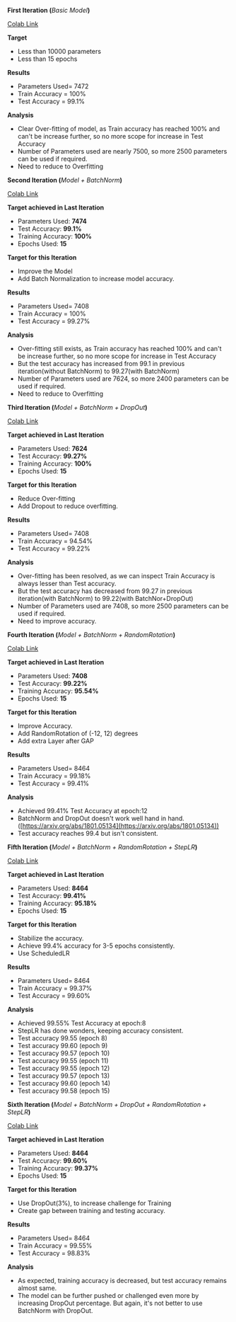 **First Iteration (**_Basic Model_**)**

[Colab Link](https://github.com/abksyed/EVA4/blob/master/S5/EVA4_S5_Assignment_iter01.ipynb)

**Target**

- Less than 10000 parameters
- Less than 15 epochs

**Results**

- Parameters Used= 7472
- Train Accuracy = 100%
- Test Accuracy = 99.1%

**Analysis**

- Clear Over-fitting of model, as Train accuracy has reached 100% and can&#39;t be increase further, so no more scope for increase in Test Accuracy
- Number of Parameters used are nearly 7500, so more 2500 parameters can be used if required.
- Need to reduce to Overfitting

**Second Iteration (**_Model + BatchNorm_**)**

[Colab Link](https://github.com/abksyed/EVA4/blob/master/S5/EVA4_S5_Assignment_iter02.ipynb)

**Target achieved in Last Iteration**

- Parameters Used:  **7474**
- Test Accuracy:  **99.1%**
- Training Accuracy:  **100%**
- Epochs Used:  **15**

**Target for this Iteration**

- Improve the Model
- Add Batch Normalization to increase model accuracy.

**Results**

- Parameters Used= 7408
- Train Accuracy = 100%
- Test Accuracy = 99.27%

**Analysis**

- Over-fitting still exists, as Train accuracy has reached 100% and can&#39;t be increase further, so no more scope for increase in Test Accuracy
- But the test accuracy has increased from 99.1 in previous iteration(without BatchNorm) to 99.27(with BatchNorm)
- Number of Parameters used are 7624, so more 2400 parameters can be used if required.
- Need to reduce to Overfitting

**Third Iteration (**_Model + BatchNorm + DropOut_**)**

[Colab Link](https://github.com/abksyed/EVA4/blob/master/S5/EVA4_S5_Assignment_iter03.ipynb)

**Target achieved in Last Iteration**

- Parameters Used:  **7624**
- Test Accuracy:  **99.27%**
- Training Accuracy:  **100%**
- Epochs Used:  **15**

**Target for this Iteration**

- Reduce Over-fitting
- Add Dropout to reduce overfitting.

**Results**

- Parameters Used= 7408
- Train Accuracy = 94.54%
- Test Accuracy = 99.22%

**Analysis**

- Over-fitting has been resolved, as we can inspect Train Accuracy is always lesser than Test accuracy.
- But the test accuracy has decreased from 99.27 in previous iteration(with BatchNorm) to 99.22(with BatchNor+DropOut)
- Number of Parameters used are 7408, so more 2500 parameters can be used if required.
- Need to improve accuracy.

**Fourth Iteration (**_Model + BatchNorm + RandomRotation_**)**

[Colab Link](https://github.com/abksyed/EVA4/blob/master/S5/EVA4_S5_Assignment_iter04.ipynb)

**Target achieved in Last Iteration**

- Parameters Used:  **7408**
- Test Accuracy:  **99.22%**
- Training Accuracy:  **95.54%**
- Epochs Used:  **15**

**Target for this Iteration**

- Improve Accuracy.
- Add RandomRotation of (-12, 12) degrees
- Add extra Layer after GAP

**Results**

- Parameters Used= 8464
- Train Accuracy = 99.18%
- Test Accuracy = 99.41%

**Analysis**

- Achieved 99.41% Test Accuracy at epoch:12
- BatchNorm and DropOut doesn&#39;t work well hand in hand. ([https://arxiv.org/abs/1801.05134](https://arxiv.org/abs/1801.05134))
- Test accuracy reaches 99.4 but isn&#39;t consistent.

**Fifth Iteration (**_Model + BatchNorm + RandomRotation + StepLR_**)**

[Colab Link](https://github.com/abksyed/EVA4/blob/master/S5/EVA4_S5_Assignment_iter05.ipynb)

**Target achieved in Last Iteration**

- Parameters Used:  **8464**
- Test Accuracy:  **99.41%**
- Training Accuracy:  **95.18%**
- Epochs Used:  **15**

**Target for this Iteration**

- Stabilize the accuracy.
- Achieve 99.4% accuracy for 3-5 epochs consistently.
- Use ScheduledLR

**Results**

- Parameters Used= 8464
- Train Accuracy = 99.37%
- Test Accuracy = 99.60%

**Analysis**

- Achieved 99.55% Test Accuracy at epoch:8
- StepLR has done wonders, keeping accuracy consistent.
- Test accuracy 99.55 (epoch 8)
- Test accuracy 99.60 (epoch 9)
- Test accuracy 99.57 (epoch 10)
- Test accuracy 99.55 (epoch 11)
- Test accuracy 99.55 (epoch 12)
- Test accuracy 99.57 (epoch 13)
- Test accuracy 99.60 (epoch 14)
- Test accuracy 99.58 (epoch 15)

**Sixth Iteration (**_Model + BatchNorm + DropOut + RandomRotation + StepLR_**)**

[Colab Link](https://github.com/abksyed/EVA4/blob/master/S5/EVA4_S5_Assignment_iter06.ipynb)

**Target achieved in Last Iteration**

- Parameters Used:  **8464**
- Test Accuracy:  **99.60%**
- Training Accuracy:  **99.37%**
- Epochs Used:  **15**

**Target for this Iteration**

- Use DropOut(3%), to increase challenge for Training
- Create gap between training and testing accuracy.

**Results**

- Parameters Used= 8464
- Train Accuracy = 99.55%
- Test Accuracy = 98.83%

**Analysis**

- As expected, training accuracy is decreased, but test accuracy remains almost same.
- The model can be further pushed or challenged even more by increasing DropOut percentage. But again, it&#39;s not better to use BatchNorm with DropOut.
